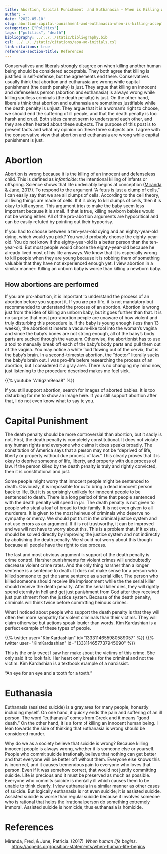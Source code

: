 ```yaml
---
title: Abortion, Capital Punishment, and Euthanasia – When is Killing Acceptable
author: ~
date: '2022-05-10'
slug: abortion-capital-punishment-and-euthanasia-when-is-killing-acceptable
categories: ["Politics"]
tags: ["politics", "death"]
bibliography: ../../../static/bibliography.bib
csl: ../../../static/citations/apa-no-initials.csl
link-citations: true
reference-section-title: References
---
```


Conservatives and liberals strongly disagree on when killing another human being should be considered acceptable.
They both agree that killing is justified in self-defense, but the agreements end there.
Conservatives usually think that abortion and euthanasia are wrong while capital punishment (the death penalty) is just.
They argue that killing an innocent and defenseless person (abortion and euthanasia) is always wrong while killing soulless criminals (the death penalty) is just.
On the other hand, liberals think that abortion and euthanasia are sometimes justifiable while the death penalty is unjust.
They argue that it is a woman’s right to choose, we should end the suffering of ill people, and that the death penalty is too harsh and cruel.
Both sides cannot seem to understand each other, and they are often heated about these subjects.
The purpose of this post is to present facts and what my opinion on these three subjects are.
I agree with the conservative view that abortion and euthanasia are wrong while capital punishment is just.

# Abortion

Abortion is wrong because it is the killing of an innocent and defenseless child.
This is defined as *infanticide*: the intentional killing of infants or offspring.
Science shows that life undeniably begins at conception ([Miranda & June, 2017](#ref-when-human-life-begins)).
To respond to the argument “A fetus is just a clump of cells,” I can easily say that we are all clumps of cells.
According to the cell theory, all living things are made of cells.
If it is okay to kill clumps of cells, then it is okay to kill anyone.
This argument tries to make the baby seem less important because it is small.
If that is true, killing newborn babies would not be wrong either.
All of the pro-abortion arguments are hypocritical and can be easily refuted by pointing out their hypocrisy.

If you had to choose between a ten-year-old dying and an eighty-year-old dying, which would you pick?
You would probably choose the eighty-year-old.
You do not know if the eighty-year-old is a better person than the ten-year-old.
But most people would choose the eighty-year-old because he already lived most of his life anyways.
We know that it is especially wrong to kill people when they are young because it is robbing them of something valuable that they have not experienced enough yet.
I view abortion in a similar manner: Killing an unborn baby is worse than killing a newborn baby.

## How abortions are performed

If you are pro-abortion, it is important to understand the process of an abortion before you support it.
If you are pro-life, it is not mandatory but recommended to understand the process of an abortion.
Abortion is wrong just from the idea of killing an unborn baby, but it goes further than that.
It is no surprise that most pro-abortion people are unaware of how violent and truly disturbing this procedure is.
If the baby is young enough (less than 13 weeks), the abortionist inserts a vacuum-like tool into the woman’s vagina and since the baby’s bones are not strong enough, all of the baby’s body parts are sucked through the vacuum.
Otherwise, the abortionist has to use a tool to manually break off each of the baby’s body parts and pull them out of the vagina.
You may notice a white fluid flowing out of the cervix, that is the baby’s brain.
In a second-trimester abortion, the “doctor” literally sucks the baby’s brain out.
I was pro-life before researching the process of an abortion, but I considered it a gray area.
There is no changing my mind now, just listening to the procedure described makes me feel sick.

{{% youtube "A16gzm9eaa8" %}}

If you still support abortion, search for images of aborted babies.
It is too disturbing for me to show an image here.
If you still support abortion after that, I do not even know what to say to you.

# Capital Punishment

The death penalty should be more controversial than abortion, but it sadly is not.
First, the death penalty is completely constitutional.
It does not violate any human rights and everyone who claims it does speaks broadly.
The constitution of America says that a person may not be “deprived of life, liberty or property without due process of law.”
This clearly proves that it is okay to deprive someone of life, liberty, and property with due process of law.
If the person killed by the death penalty is truly and rightly convicted, then it is constitutional and just.

Some people might worry that innocent people might be sentenced to death.
Obviously, it is impossible for us to bring a dead innocent person back to life.
But it is surprisingly unlikely for innocent people to be sentenced to death.
There is a long period of time that people sentenced with the death penalty will spend in jail.
The death penalty is not given to people who steal a loaf of bread to their family.
It is not even given to all murderers.
It is given to the most heinous of criminals who deserve no sympathy or mercy.
We should put trust in the criminal justice system and not use errors as an argument.
If it is not trustworthy, it can be improved and we will not have to worry about this.
This is a problem that, if it exists, should be solved directly by improving the justice system and not indirectly by abolishing the death penalty.
We should not worry about this though because all people have the right to due process.

The last and most obvious argument in support of the death penalty is crime control.
Harsher punishments for violent crimes will undoubtedly decrease violent crime rates.
And the only thing harsher than a longer sentence is a sentence to death.
It does not make sense for a person who killed someone to get the same sentence as a serial killer.
The person who killed someone should receive life imprisonment while the the serial killer should receive the death penalty.
After the serial killer dies, they will rightly spend eternity in hell and get just punishment from God after they received just punishment from the justice system.
Because of the death penalty, criminals will think twice before committing heinous crimes.

What I noticed about people who support the death penalty is that they will often feel more sympathy for violent criminals than their victims.
They will claim otherwise but actions speak louder than words.
Kim Kardashian is a perfect example of these types of people.

{{% twitter user="KimKardashian" id="1333114655980589057" %}}
{{% twitter user="KimKardashian" id="1333114657737945090" %}}

This is the only tweet I saw her make about the victims of this crime.
She only said it to look fair.
Her heart only breaks for the criminal and not the victim.
Kim Kardashian is a textbook example of a narcissist.

“An eye for an eye and a tooth for a tooth.”

# Euthanasia

Euthanasia (assisted suicide) is a gray area for many people, honestly including myself.
On one hand, it quickly ends the pain and suffering of an ill person.
The word “euthanasia” comes from Greek and it means “good death.”
On the other hand, it is a form of killing an innocent human being.
I lean towards the side of thinking that euthanasia is wrong should be considered murder.

Why do we as a society believe that suicide is wrong?
Because killing innocent people is always wrong, whether it is someone else or yourself.
People who commit suicide irrationally believe that nothing can get better and that everyone will be better off without them.
Everyone else knows this is incorrect, and it causes tremendous pain to everyone who loves that person.
Even if it was somehow correct, that would not justify committing suicide.
Life is precious and it must be preserved as much as possible.
Everyone who commits suicide is mentally ill which causes them to be unable to think clearly.
I view euthanasia in a similar manner as other cases of suicide.
But logically euthanasia is not even suicide; it is assisted suicide.
Assisted suicide is worse than regular suicide because it involves someone who is rational that helps the irrational person do something extremely immoral.
Assisted suicide is homicide, thus euthanasia is homicide.

# References

<div id="refs" class="references csl-bib-body hanging-indent" line-spacing="2">

<div id="ref-when-human-life-begins" class="csl-entry">

Miranda, Fred, & June, Patricia. (2017). *When human life begins*. <https://acpeds.org/position-statements/when-human-life-begins>

</div>

</div>
